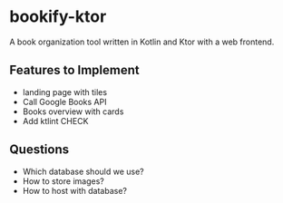# bookify-ktor
A book organization tool written in Kotlin and Ktor with a web frontend.

## Features to Implement
- landing page with tiles
- Call Google Books API
- Books overview with cards
- Add ktlint CHECK

## Questions
- Which database should we use?
- How to store images?
- How to host with database?